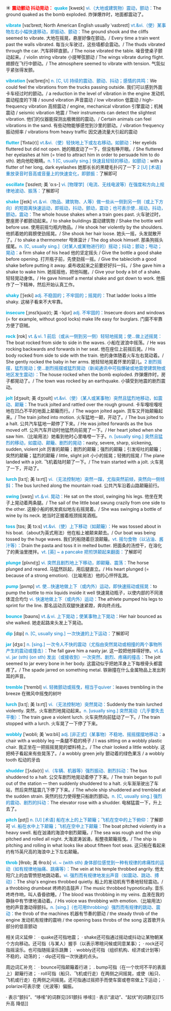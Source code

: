☀ <font color="red">**震动颤动 抖动晃动：**</font>
<font color="sky blue">**quake**</font> [kweɪk] 
<font color="#0070c0">vi.（大地或建筑物）震动，颤动：</font>The ground quaked as the bomb exploded. 炸弹爆炸时，地面都震动了。
           
<font color="sky blue">**vibrate**</font> [vaɪˈbreɪt; North American English usually ˈvaɪbreɪt]
<font color="#0070c0">vt.&vi.（使）某事物左右小幅快速移动，即振动、颤动：</font>The ground shook and the cliffs seemed to vibrate. 大地在摇晃，悬崖好像在颤动。/ Every time a train went past the walls vibrated. 每当火车驶过，这些墙都会震动。/ The thuds vibrated through the car. 汽车砰砰直颤。/ The noise vibrated the table. 噪音使桌子颤动起来。/ violin string vibrate 小提琴弦颤动 / The wings vibrate during flight. 翅膀在飞行中颤动。/ The atmosphere seemed to vibrate with tension. 气氛似乎紧张得发颤。           
                      
<font color="sky blue">**vibration**</font> [vaɪˈbreɪʃn]
<font color="#0070c0">n. [C, U] 持续的震动、颤动、抖动；感情的共鸣：</font>We could feel the vibrations from the trucks passing outside. 我们可以感到外面卡车经过时的颤动。/ a reduction in the level of vibration in the engine 发动机震动程度的下降 / sound vibration 声音震动 / low vibration 低震动 / high-frequency vibration 高频震动 / engine, mechanical vibration 引擎震动；机械震动 / seismic vibration 地震 / Their instruments can detect the slightest vibration. 他们的仪器能探测出极微弱的震动。/ Certain animals can feel vibrations in the sand. 有些动物能够感觉到沙里的颤动。/ vibration frequency 振动频率 / vibrations from heavy traffic 因交通流量大引起的震动

<font color="sky blue">**flutter**</font> [ˈflʌtə(r)]
<font color="#0070c0">vt.&vi.（使）轻快地上下或左右移动。如颤动：</font>Her eyelids fluttered but did not open. 她的眼皮动了一下，但没有睁开眼。/ She fluttered her eyelashes at him (= tried to attract him in order to persuade him to do sth). 她向他眨眼睛。<font color="#0070c0">n. 1 [C, usually sing.] 快速且轻轻的移动，如颤动：</font>with a flutter of her long, dark eyelashes 她那长长的黑睫毛扑闪了一下 <font color="#0070c0">2 [U] [术语] 重放录音时音高或音量上的快速变化，即颤振：</font>了解即可

<font color="sky blue">**oscillate**</font> [ˈɒsɪleɪt; 美 ˈɑ:s-]
<font color="#0070c0">vi. [物理学]（电流、无线电波等）在强度和方向上规律地波动、振荡：</font>了解即可

<font color="sky blue">**shake**</font> [ʃeɪk] 
<font color="#0070c0">vt.＆vi.（物品、建筑物、人等）做一些从一侧到另一侧（或上下方向）的短距离快速运动，即摇动，抖动，颤动，震动；也可表示使…摇动，抖动，颤动，震动：</font>The whole house shakes when a train goes past. 火车驶过时，整座房子都颤动起来。/ to shake buildings 震动建筑物 / Shake the bottle well before use. 使用前摇匀瓶内物品。/ He shook her violently by the shoulders. 他抓着她的肩膀使劲摇晃。/ She shook her hair loose. 她头一摇，头发就散开了。/ to shake a thermometer 甩体温计 / The dog shook himself. 那条狗摇头摆尾。<font color="#0070c0">n. [C, usually sing.]（对某人或某物进行的）摇动；抖动；颤动；甩动；晃动：</font>a firm shake of his head 他的坚定摇头 / Give the bottle a good shake before opening. 打开瓶子前，先使劲摇一摇。/ Give the tablecloth a good shake before putting it away. 桌布收起来之前要好好抖一抖。/ She gave him a shake to wake him. 她摇摇他，把他叫醒。/ Give your body a bit of a shake. 轻轻晃动身体。/ He gave himself a mental shake and got down to work. 他振作了一下精神，然后开始认真工作。
           
<font color="sky blue">**shaky**</font> [ˈʃeɪki]
<font color="#0070c0">adj. 不稳固的；不牢固的；摇晃的：</font>That ladder looks a little shaky. 这梯子看来不大牢靠。
          
<font color="sky blue">**insecure**</font> [ˌɪnsɪˈkjʊə(r); 美 -ˈkjʊr]
<font color="#0070c0">adj. 不牢固的：</font>Insecure doors and windows (= for example, without good locks) make life easy for burglars. 门窗不牢靠方便了窃贼。

<font color="sky blue">**rock**</font> [rɒk] 
<font color="#0070c0">vt.＆vi. 1 前后（或从一侧到另一侧）轻轻地摇晃；使…做上述摇晃：</font>The boat rocked from side to side in the waves. 小船在波浪中摇荡。/ He was rocking backwards and forwards in her seat. 他在座位上前摇后晃。/ His body rocked from side to side with the train. 他的身体随着火车左右晃动着。/ She gently rocked the baby in her arms. 她轻轻地晃着怀里的婴儿。<font color="#0070c0">2 剧烈摇摆，猛烈晃动；使…剧烈摇摆或猛烈晃动（新闻通讯中可指爆破或地震使建筑物或地区发生震动）：</font>The house rocked when the bomb exploded. 炸弹爆炸时，房子都晃动了。/ The town was rocked by an earthquake. 小镇受到地震的剧烈震动。
           
<font color="sky blue">**jolt**</font> [dʒəʊlt; 美 dʒoʊlt]
<font color="#0070c0">vt.&vi.（使）（某人或某事物）突然且猛烈地移动，如震动、颠簸：</font>The truck jolted and rattled over the rough ground. 卡车嘎吱嘎吱地在凹凸不平的地面上颠簸而行。/ The wagon jolted again. 货车又开始颠簸起来。/ The train jolted into motion. 火车猛地一颠，开动了。/ The bus jolted to a halt. 公共汽车猛地一颠停了下来。/ He was jolted forwards as the bus moved off. 公共汽车开动时他猛然向前晃了一下。/ Her heart jolted when she saw him.（比喻用法）她看到他时心里咯噔一下子。<font color="#0070c0">n. [usually sing.] 突然且猛烈的移动，如震动、颠簸、剧烈的晃动：</font>nasty, severe, sharp, sickening, sudden, violent jolt 厉害的颠簸；剧烈的颠簸；强烈的颠簸；引发呕吐的颠簸；突然的颠簸；猛烈的颠簸 / little, slight jolt 小小的摇晃；轻微的摇晃 / The plane landed with a jolt. 飞机着陆时颠了一下。/ The train started with a jolt. 火车晃了一下，开动了。
           
<font color="sky blue">**lurch**</font> [lɜ:tʃ; 美 lɜ:rtʃ]
<font color="#0070c0">vi.（无法控制地）突然一蹿，尤指突然前倾，突然向一侧倾斜：</font>The bus lurched along the mountain road. 公共汽车沿着山路颠簸前行。

<font color="sky blue">**swing**</font> [swɪŋ] 
<font color="#0070c0">vt.＆vi. 晃动：</font>He sat on the stool, swinging his legs. 他坐在凳子上晃动着两条腿。/ The sail of the little boat swung crazily from one side to the other. 这艘小船的帆发疯似地左右摇晃着。/ She was swinging a bottle of wine by its neck. 她当时正握着瓶颈摇晃酒瓶。
           
<font color="sky blue">**toss**</font> [tɒs; 美 tɔ:s]
<font color="#0070c0">vt.&vi.（使）上下移动（如颠簸）：</font>He was tossed about in his boat.（about为英式用法）他在船上被颠来颠去。/ Our boat was being tossed by the huge waves. 我们的船随着巨浪颠簸。<font color="#0070c0">vt. 摇匀食物（以沾油、酱汁等）：</font>Drain the pasta and toss it in melted butter. 把面条的汤控干，在溶化了的黄油里搅拌。<font color="#0070c0">vt. [英] ~ a pancake 把煎饼颠起来翻面：</font>了解即可
           
<font color="sky blue">**plunge**</font> [plʌndʒ]
<font color="#0070c0">vi. 突然且剧烈地上下移动，即颠簸、震荡：</font>The horse plunged and reared. 马猛然跃起，用后腿直立。/ His heart plunged (= because of a strong emotion).（比喻用法）他的心怦怦乱跳。

<font color="sky blue">**pump**</font> [pʌmp] 
<font color="#0070c0">vt. 使…快速地做上下（或内外）运动，即快速摇动或摇晃：</font>to pump the bottle to mix liquids inside it well 快速晃动瓶子，以使内部的不同液体混合均匀 <font color="#0070c0">vi. 快速地做上下（或内外）运动：</font>The athlete pumped his legs to sprint for the line. 那名运动员双腿快速紧蹬，奔向终点线。

<font color="sky blue">**bounce**</font> [baʊns] 
<font color="#0070c0">vt.＆vi. 上下晃动；使某事物上下晃动：</font>Her hair bounced as she walked. 她走起路来头发上下晃动。

<font color="sky blue">**dip**</font> [dɪp] 
<font color="#0070c0">n. [C, usually sing.] 一次快速的上下运动：</font>了解即可

<font color="sky blue">**jar**</font> [dӡɑː] 
<font color="#0070c0">n. [sing.] 一次令人不快的震动（尤指由突然晃动或相撞的两个事物所产生的震动或撞击）：</font>The fall gave him a nasty jar. 这一跤把他摔得好惨。<font color="#0070c0">vt.＆vi. jar (sth) (on sth) 发出（或接收到）一次突然、剧烈、疼痛的撞击：</font>The jolt seemed to jar every bone in her body. 这震动似乎把她浑身上下每根骨头都震疼了。/ The spade jarred on something metal. 铁锹撞在什么金属物品上发出刺耳的声音。

<font color="sky blue">**tremble**</font> ['trembl] 
<font color="#0070c0">vi. 轻微颤动或摇曳，相当于quiver：</font>leaves trembling in the breeze 在微风中摇曳的树叶
                                 
<font color="sky blue">**lurch**</font> [lɜ:tʃ; 美 lɜ:rtʃ]
<font color="#0070c0">vi.（无法控制地）突然晃动：</font>Suddenly the train lurched violently. 突然，火车剧烈地晃动起来。<font color="#0070c0">n. [usually sing.] 突然晃动（几乎要失去平衡）：</font>The train gave a violent lurch. 火车突然向前猛动了一下。/ The train stopped with a lurch. 火车晃了一下停了下来。
           
<font color="sky blue">**wobbly**</font> [ˈwɒbli; 美 ˈwɑ:bli]
<font color="#0070c0">adj. [非正式]（某事物）不稳地、摇摇摆摆地移动：</font>a chair with a wobbly leg 一条腿不稳的椅子 / I was sitting on a wobbly plastic chair. 我正坐在一把摇摇晃晃的塑料椅上。/ The chair looked a little wobbly. 这把椅子看起来有些晃荡了。/ a wobbly green jelly 颤动着的绿色果冻 / a wobbly tooth 松动的牙齿

<font color="sky blue">**shudder**</font> [ˈʃʌdə(r)]
<font color="#0070c0">vi.（车辆、机器等）强烈振动、剧烈抖动：</font>The bus shuddered to a halt. 公交车剧烈地晃动着停了下来。/ The train began to pull out of the station — then suddenly shuddered to a halt. 火车渐渐驶出了车站，然后突然猛震几下停了下来。/ The whole ship shuddered and trembled at the sudden strain. 突然的拉力使得整只船剧烈颤动。<font color="#0070c0">n. [C, usually sing.] 强烈的震动、剧烈的抖动：</font>The elevator rose with a shudder. 电梯猛震一下，升上去了。
           
<font color="sky blue">**pitch**</font> [pɪtʃ]
<font color="#0070c0">n. [U] [术语] 船在水上的上下颠簸；飞机在空中的上下俯仰：</font>了解即可 <font color="#0070c0">vi. 船在水中上下颠簸；飞机在空中上下颠簸：</font>The boat pitched violently in a heavy swell. 船在汹涌的海浪中剧烈颠簸。/ The sea was rough and the ship pitched and rolled all night. 大海波涛汹涌，船整夜颠簸摇曳。/ The ship is pitching and rolling in what looks like about fifteen foot seas. 这只船在看起来约有15英尺高的海浪中上下左右颠簸。
           
<font color="sky blue">**throb**</font> [θrɒb; 美 θrɑ:b]
<font color="#0070c0">vi. ~ (with sth) 身体部位感觉到一种有规律的疼痛性的运动（如有规律地抽痛、跳痛等）：</font>The vein at his temple throbbed angrily. 他太阳穴上的血管愤怒地跳动着。<font color="#0070c0">vi. 强烈而有规律地发出声音（如震动、跳动、搏动）：</font>The ship's engines throbbed quietly. 船上的发动机有节奏地轻轻震动。/ a throbbing drumbeat 咚咚的击鼓声 / The music throbbed hypnotically. 音乐咚咚作响，叫人昏昏欲睡。/ The blood was throbbing in my veins. 血液在我的静脉中有节律地涌动着。/ His voice was throbbing with emotion.（比喻用法）他的声音激动得颤抖。<font color="#0070c0">n. [sing.]（也可用throbbing）强烈而有规律的跳动、震动：</font>the throb of the machines 机器有节奏的颤动 / the steady throb of the engine 发动机有规律的震响 / the opening bass throbs of the song 这首歌开头部分的低音颤动

相关词义延伸：
· quake还可指地震；
· shake还可指通过摇动或抖动让某物朝某个方向移动。还可指（与某人）握手（以表示寒暄问候或同意某事）；
· rock还可指摇滚乐。也可指随摇滚乐跳舞；
· wobbly还可指（组织机构、经济或计划等）不稳的，动荡的；
· dip还可指一次快速的点头。

周边词汇补充：
· bounce可指颠簸着行进；
. bump可指（在一个坎坷不平的表面上）颠簸行进；
· roll可指（船只、飞机或行走）在两侧之间摇晃，或使（船只、飞机或行走）在两侧之间摇晃。还可指通过摇把手而使车窗或卷帘做上下运动；
· polarize可表示使（光波等）偏振。

· 表示“颤抖”、“哆嗦”的词群见[[61颤抖 哆嗦]]
· 表示“波动”、“起伏”的词群见[[15升高 降低]]
